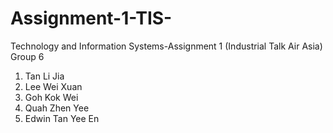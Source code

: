 # Assignment-1-TIS-
Technology and Information Systems-Assignment 1 (Industrial Talk Air Asia)
Group 6
1. Tan Li Jia
2. Lee Wei Xuan
3. Goh Kok Wei
4. Quah Zhen Yee
5. Edwin Tan Yee En 
